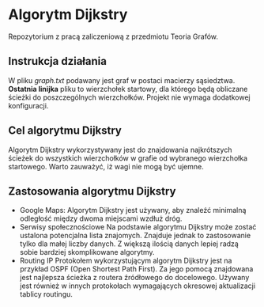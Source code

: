 # Algorytm Dijkstry 
Repozytorium z pracą zaliczeniową z przedmiotu Teoria Grafów.
## Instrukcja działania 
W pliku *graph.txt* podawany jest graf w postaci macierzy sąsiedztwa. **Ostatnia linijka** pliku to wierzchołek startowy, dla którego będą obliczane ścieżki do poszczególnych wierzchołków. Projekt nie wymaga dodatkowej konfiguracji.
## Cel algorytmu Dijkstry
Algorytm Dijkstry wykorzystywany jest do znajdowania najkrótszych ścieżek do wszystkich wierzchołków w grafie od wybranego wierzchołka startowego. Warto zauważyć, iż wagi nie mogą być ujemne. 
## Zastosowania algorytmu Dijkstry 
- Google Maps:
Algorytm Dijkstry jest używany, aby znaleźć minimalną odległość między dwoma miejscami wzdłuż dróg.  
- Serwisy społecznościowe 
Na podstawie algorytmu Dijkstry może zostać ustalona potencjalna lista znajomych. Znajduje jednak to zastosowanie tylko dla małej liczby danych. Z większą ilością danych lepiej radzą sobie bardziej skomplikowane algorytmy.
- Routing IP
Protokołem wykorzystującym algorytm Dijkstry jest na przykład OSPF (Open Shortest Path First). Za jego pomocą znajdowana jest najlepsza ścieżka z routera źródłowego do docelowego. Używany jest również w innych protokołach wymagających okresowej aktualizacji tablicy routingu.
